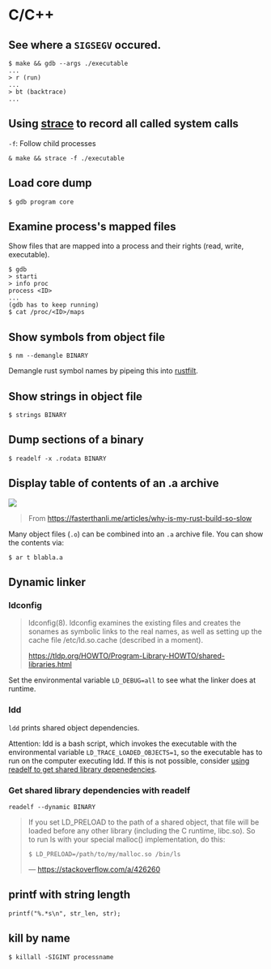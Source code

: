 # C/C++

## See where a `SIGSEGV` occured.

```
$ make && gdb --args ./executable
...
> r (run)
...
> bt (backtrace)
...
```

## Using [strace](https://man7.org/linux/man-pages/man1/strace.1.html) to record all called system calls

`-f`: Follow child processes

```
& make && strace -f ./executable
```

## Load core dump

```
$ gdb program core
```

## Examine process's mapped files

Show files that are mapped into a process and their rights (read, write, executable).

```
$ gdb
> starti
> info proc
process <ID>
...
(gdb has to keep running)
$ cat /proc/<ID>/maps
```

## Show symbols from object file

```
$ nm --demangle BINARY
```

Demangle rust symbol names by pipeing this into [rustfilt](https://crates.io/crates/rustfilt).

## Show strings in object file

```
$ strings BINARY
```

## Dump sections of a binary

```
$ readelf -x .rodata BINARY
```

## Display table of contents of an .a archive

![](https://fasterthanli.me/content/articles/why-is-my-rust-build-so-slow/assets/c-build-pipeline.5ce1780d188652a1.svg)
> From https://fasterthanli.me/articles/why-is-my-rust-build-so-slow

Many object files (`.o`) can be combined into an `.a` archive file.
You can show the contents via:

```
$ ar t blabla.a
```

## Dynamic linker

### ldconfig

> ldconfig(8). ldconfig examines the existing files and creates the sonames as symbolic links to the real names, as well as setting up the cache file /etc/ld.so.cache (described in a moment).
> 
> https://tldp.org/HOWTO/Program-Library-HOWTO/shared-libraries.html

Set the environmental variable `LD_DEBUG=all` to see what the linker does at runtime.


### ldd

`ldd` prints shared object dependencies.

Attention: ldd is a bash script, which invokes the executable with the environmental variable `LD_TRACE_LOADED_OBJECTS=1`,
so the executable has to run on the computer executing ldd. If this is not possible,
consider [using readelf to get shared library depenedencies](#get-shared-library-dependencies-with-readelf).

### Get shared library dependencies with readelf

```
readelf --dynamic BINARY
```

> If you set LD_PRELOAD to the path of a shared object, that file will be loaded before
> any other library (including the C runtime, libc.so). So to run ls with your special
> malloc() implementation, do this:
> 
> `$ LD_PRELOAD=/path/to/my/malloc.so /bin/ls`
>
> — https://stackoverflow.com/a/426260

## printf with string length

`printf("%.*s\n", str_len, str);`

## kill by name

```
$ killall -SIGINT processname
```
